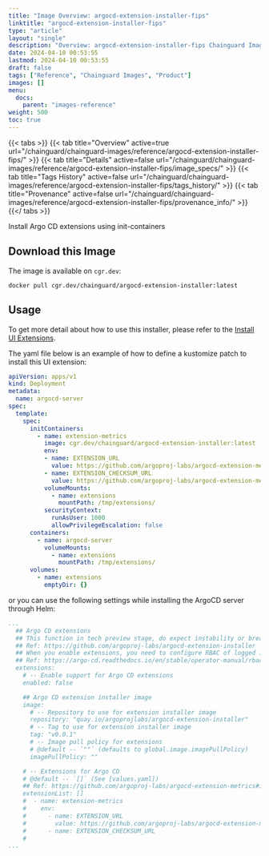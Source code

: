 ```yaml
---
title: "Image Overview: argocd-extension-installer-fips"
linktitle: "argocd-extension-installer-fips"
type: "article"
layout: "single"
description: "Overview: argocd-extension-installer-fips Chainguard Image"
date: 2024-04-10 00:53:55
lastmod: 2024-04-10 00:53:55
draft: false
tags: ["Reference", "Chainguard Images", "Product"]
images: []
menu: 
  docs: 
    parent: "images-reference"
weight: 500
toc: true
---
```


{{< tabs >}}
{{< tab title="Overview" active=true url="/chainguard/chainguard-images/reference/argocd-extension-installer-fips/" >}}
{{< tab title="Details" active=false url="/chainguard/chainguard-images/reference/argocd-extension-installer-fips/image_specs/" >}}
{{< tab title="Tags History" active=false url="/chainguard/chainguard-images/reference/argocd-extension-installer-fips/tags_history/" >}}
{{< tab title="Provenance" active=false url="/chainguard/chainguard-images/reference/argocd-extension-installer-fips/provenance_info/" >}}
{{</ tabs >}}



<!--overview:start-->
Install Argo CD extensions using init-containers
<!--overview:end-->

<!--getting:start-->
## Download this Image
The image is available on `cgr.dev`:

```
docker pull cgr.dev/chainguard/argocd-extension-installer:latest
```
<!--getting:end-->

<!--body:start-->

## Usage

To get more detail about how to use this installer, please refer to the [Install UI Extensions](https://github.com/argoproj-labs/argocd-extension-metrics#install-ui-extension).


The yaml file below is an example of how to define a kustomize patch to install this UI extension:

```yaml
apiVersion: apps/v1
kind: Deployment
metadata:
  name: argocd-server
spec:
  template:
    spec:
      initContainers:
        - name: extension-metrics
          image: cgr.dev/chainguard/argocd-extension-installer:latest
          env:
          - name: EXTENSION_URL
            value: https://github.com/argoproj-labs/argocd-extension-metrics/releases/download/v1.0.0/extension.tar.gz
          - name: EXTENSION_CHECKSUM_URL
            value: https://github.com/argoproj-labs/argocd-extension-metrics/releases/download/v1.0.0/extension_checksums.txt
          volumeMounts:
            - name: extensions
              mountPath: /tmp/extensions/
          securityContext:
            runAsUser: 1000
            allowPrivilegeEscalation: false
      containers:
        - name: argocd-server
          volumeMounts:
            - name: extensions
              mountPath: /tmp/extensions/
      volumes:
        - name: extensions
          emptyDir: {}

```

or you can use the following settings while installing the ArgoCD server through Helm:

```yaml
...
  ## Argo CD extensions
  ## This function in tech preview stage, do expect instability or breaking changes in newer versions.
  ## Ref: https://github.com/argoproj-labs/argocd-extension-installer
  ## When you enable extensions, you need to configure RBAC of logged in Argo CD user.
  ## Ref: https://argo-cd.readthedocs.io/en/stable/operator-manual/rbac/#the-extensions-resource
  extensions:
    # -- Enable support for Argo CD extensions
    enabled: false

    ## Argo CD extension installer image
    image:
      # -- Repository to use for extension installer image
      repository: "quay.io/argoprojlabs/argocd-extension-installer"
      # -- Tag to use for extension installer image
      tag: "v0.0.1"
      # -- Image pull policy for extensions
      # @default -- `""` (defaults to global.image.imagePullPolicy)
      imagePullPolicy: ""

    # -- Extensions for Argo CD
    # @default -- `[]` (See [values.yaml])
    ## Ref: https://github.com/argoproj-labs/argocd-extension-metrics#install-ui-extension
    extensionList: []
    #  - name: extension-metrics
    #    env:
    #      - name: EXTENSION_URL
    #        value: https://github.com/argoproj-labs/argocd-extension-metrics/releases/download/v1.0.0/extension.tar.gz
    #      - name: EXTENSION_CHECKSUM_URL
    #     
...
```

<!--body:end-->

